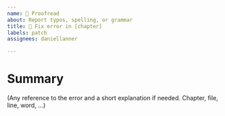 ```yaml
---
name: 📝 Proofread
about: Report typos, spelling, or grammar
title: 📝 Fix error in [chapter]
labels: patch
assignees: daniellanner

---
```


# Summary

(Any reference to the error and a short explanation if needed. Chapter, file, line, word, ...)
